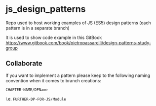 # js_design_patterns
Repo used to host working examples of JS (ES5) design patterns (each pattern is in a separate branch)

It is used to show code example in this GitBook https://www.gitbook.com/book/pietropassarelli/design-patterns-study-group

## Collaborate
If you want to implement a pattern please keep to the following naming convention when it comes to branch creations:

`CHAPTER-NAME/DPName`

i.e. `FURTHER-DP-FOR-JS/Module`
